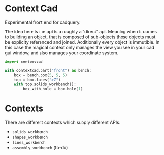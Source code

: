 # Context Cad

Experimental front end for cadquery.

The idea here is the api is a roughly a "direct" api. Meaning when it comes to building an object, that is composed of sub-objects those objects must be explicity referenced and joined. Additionally every object is immutible.
In this case the magical context only manages the view you see in your cad gui window, and also manages your coordinate system.


```python
import contextcad

with contextcad.part("front") as bench:
    box = bench.box(5, 5, 5)
    top = box.faces(">Z")
    with top.solids_workbench():
        box_with_hole = box.hole(1)


```

# Contexts

There are different contexts which supply different APIs.

* `solids_workbench`
* `shapes_workbench`
* `lines_workbench`
* `assembly_workbench` (to-do)
